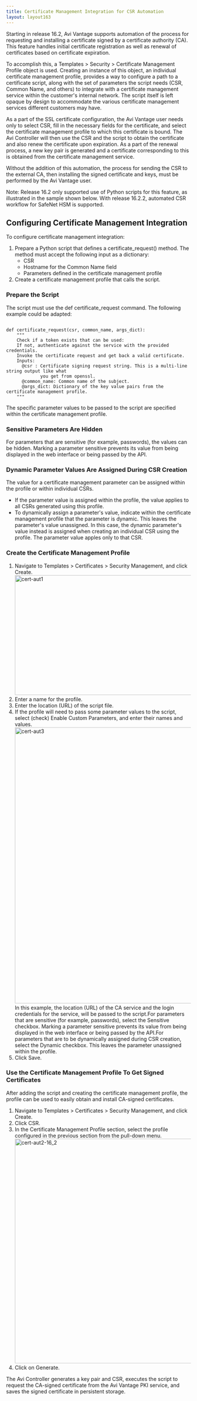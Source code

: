 ```yaml
---
title: Certificate Management Integration for CSR Automation
layout: layout163
---
```

Starting in release 16.2, Avi Vantage supports automation of the process for requesting and installing a certificate signed by a certificate authority (CA). This feature handles initial certificate registration as well as renewal of certificates based on certificate expiration.

To accomplish this, a Templates > Security > Certificate Management Profile object is used. Creating an instance of this object, an individual certificate management profile, provides a way to configure a path to a certificate script, along with the set of parameters the script needs (CSR, Common Name, and others) to integrate with a certificate management service within the customer's internal network. The script itself is left opaque by design to accommodate the various certificate management services different customers may have.

<a name="automated-CSR-workflow-for-HSM"></a>
As a part of the SSL certificate configuration, the Avi Vantage user needs only to select CSR, fill in the necessary fields for the certificate, and select the certificate management profile to which this certificate is bound. The Avi Controller will then use the CSR and the script to obtain the certificate and also renew the certificate upon expiration. As a part of the renewal process, a new key pair is generated and a certificate corresponding to this is obtained from the certificate management service.

Without the addition of this automation, the process for sending the CSR to the external CA, then installing the signed certificate and keys, must be performed by the Avi Vantage user.

Note: Release 16.2 only supported use of Python scripts for this feature, as illustrated in the sample shown below. With release 16.2.2, automated CSR workflow for SafeNet HSM is supported.

## Configuring Certificate Management Integration

To configure certificate management integration:
<ol> 
 <li>Prepare a Python script that defines a certificate_request() method. The method must accept the following input as a dictionary: 
  <ul> 
   <li>CSR</li> 
   <li>Hostname for the Common Name field</li> 
   <li>Parameters defined in the certificate management profile</li> 
  </ul> </li> 
 <li>Create a certificate management profile that calls the script.</li> 
</ol>  

### Prepare the Script

The script must use the def certificate_request command. The following example could be adapted:

<pre class="command-line language-bash" data-user="aviuser" data-host="avihost" data-output="1-100" white-space="pre"><code>
def certificate_request(csr, common_name, args_dict):
    """
    Check if a token exists that can be used:
    If not, authenticate against the service with the provided credentials.
    Invoke the certificate request and get back a valid certificate.
    Inputs:
      @csr : Certificate signing request string. This is a multi-line string output like what
             you get from openssl.
      @common_name: Common name of the subject.
      @args_dict: Dictionary of the key value pairs from the certificate management profile.
    """
</code></pre> 

The specific parameter values to be passed to the script are specified within the certificate management profile.

### Sensitive Parameters Are Hidden

For parameters that are sensitive (for example, passwords), the values can be hidden. Marking a parameter sensitive prevents its value from being displayed in the web interface or being passed by the API.

### Dynamic Parameter Values Are Assigned During CSR Creation

The value for a certificate management parameter can be assigned within the profile or within individual CSRs.

* If the parameter value is assigned within the profile, the value applies to all CSRs generated using this profile.
* To dynamically assign a parameter's value, indicate within the certificate management profile that the parameter is dynamic. This leaves the parameter's value unassigned. In this case, the dynamic parameter's value instead is assigned when creating an individual CSR using the profile. The parameter value apples only to that CSR.  

### Create the Certificate Management Profile

<ol> 
 <li>Navigate to Templates &gt; Certificates &gt; Security Management, and click Create.<br> <a href="img/cert-aut1.png"><img class="alignnone size-full wp-image-7975" src="img/cert-aut1.png" alt="cert-aut1" width="906" height="326"></a></li> 
 <li>Enter a name for the profile.</li> 
 <li>Enter the location (URL) of the script file.</li> 
 <li>If the profile will need to pass some parameter values to the script, select (check) Enable Custom Parameters, and enter their names and values.<br> <a href="img/cert-aut3.png"><img class="alignnone size-full wp-image-7978" src="img/cert-aut3.png" alt="cert-aut3" width="1729" height="751"></a><br> In this example, the location (URL) of the CA service and the login credentials for the service, will be passed to the script.For parameters that are sensitive (for example, passwords), select the Sensitive checkbox. Marking a parameter sensitive prevents its value from being displayed in the web interface or being passed by the API.For parameters that are to be dynamically assigned during CSR creation, select the Dynamic checkbox. This leaves the parameter unassigned within the profile.</li> 
 <li>Click Save.</li> 
</ol>  

### Use the Certificate Management Profile To Get Signed Certificates

After adding the script and creating the certificate management profile, the profile can be used to easily obtain and install CA-signed certificates.
<ol> 
 <li>Navigate to Templates &gt; Certificates &gt; Security Management, and click Create.</li> 
 <li>Click CSR.</li> 
 <li>In the Certificate Management Profile section, select the profile configured in the previous section from the pull-down menu.<br> <a href="img/cert-aut2-16_2.png"><img class="alignnone size-full wp-image-9129" src="img/cert-aut2-16_2.png" alt="cert-aut2-16_2" width="956" height="611"></a></li> 
 <li>Click on Generate.</li> 
</ol> 

The Avi Controller generates a key pair and CSR, executes the script to request the CA-signed certificate from the Avi Vantage PKI service, and saves the signed certificate in persistent storage.

